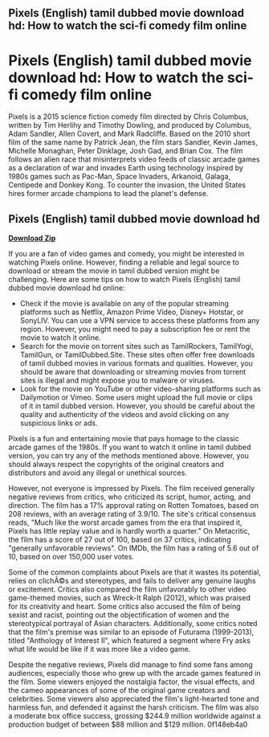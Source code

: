## Pixels (English) tamil dubbed movie download hd: How to watch the sci-fi comedy film online

  
# Pixels (English) tamil dubbed movie download hd: How to watch the sci-fi comedy film online
 
Pixels is a 2015 science fiction comedy film directed by Chris Columbus, written by Tim Herlihy and Timothy Dowling, and produced by Columbus, Adam Sandler, Allen Covert, and Mark Radcliffe. Based on the 2010 short film of the same name by Patrick Jean, the film stars Sandler, Kevin James, Michelle Monaghan, Peter Dinklage, Josh Gad, and Brian Cox. The film follows an alien race that misinterprets video feeds of classic arcade games as a declaration of war and invades Earth using technology inspired by 1980s games such as Pac-Man, Space Invaders, Arkanoid, Galaga, Centipede and Donkey Kong. To counter the invasion, the United States hires former arcade champions to lead the planet's defense.
 
## Pixels (English) tamil dubbed movie download hd


[**Download Zip**](https://persifalque.blogspot.com/?d=2tKGNw)

 
If you are a fan of video games and comedy, you might be interested in watching Pixels online. However, finding a reliable and legal source to download or stream the movie in tamil dubbed version might be challenging. Here are some tips on how to watch Pixels (English) tamil dubbed movie download hd online:
 
- Check if the movie is available on any of the popular streaming platforms such as Netflix, Amazon Prime Video, Disney+ Hotstar, or SonyLIV. You can use a VPN service to access these platforms from any region. However, you might need to pay a subscription fee or rent the movie to watch it online.
- Search for the movie on torrent sites such as TamilRockers, TamilYogi, TamilGun, or TamilDubbed.Site. These sites often offer free downloads of tamil dubbed movies in various formats and qualities. However, you should be aware that downloading or streaming movies from torrent sites is illegal and might expose you to malware or viruses.
- Look for the movie on YouTube or other video-sharing platforms such as Dailymotion or Vimeo. Some users might upload the full movie or clips of it in tamil dubbed version. However, you should be careful about the quality and authenticity of the videos and avoid clicking on any suspicious links or ads.

Pixels is a fun and entertaining movie that pays homage to the classic arcade games of the 1980s. If you want to watch it online in tamil dubbed version, you can try any of the methods mentioned above. However, you should always respect the copyrights of the original creators and distributors and avoid any illegal or unethical sources.
  
However, not everyone is impressed by Pixels. The film received generally negative reviews from critics, who criticized its script, humor, acting, and direction. The film has a 17% approval rating on Rotten Tomatoes, based on 208 reviews, with an average rating of 3.9/10. The site's critical consensus reads, \"Much like the worst arcade games from the era that inspired it, Pixels has little replay value and is hardly worth a quarter.\" On Metacritic, the film has a score of 27 out of 100, based on 37 critics, indicating \"generally unfavorable reviews\". On IMDb, the film has a rating of 5.6 out of 10, based on over 150,000 user votes.
 
Some of the common complaints about Pixels are that it wastes its potential, relies on clichÃ©s and stereotypes, and fails to deliver any genuine laughs or excitement. Critics also compared the film unfavorably to other video game-themed movies, such as Wreck-It Ralph (2012), which was praised for its creativity and heart. Some critics also accused the film of being sexist and racist, pointing out the objectification of women and the stereotypical portrayal of Asian characters. Additionally, some critics noted that the film's premise was similar to an episode of Futurama (1999-2013), titled \"Anthology of Interest II\", which featured a segment where Fry asks what life would be like if it was more like a video game.
 
Despite the negative reviews, Pixels did manage to find some fans among audiences, especially those who grew up with the arcade games featured in the film. Some viewers enjoyed the nostalgia factor, the visual effects, and the cameo appearances of some of the original game creators and celebrities. Some viewers also appreciated the film's light-hearted tone and harmless fun, and defended it against the harsh criticism. The film was also a moderate box office success, grossing $244.9 million worldwide against a production budget of between $88 million and $129 million.
 0f148eb4a0
